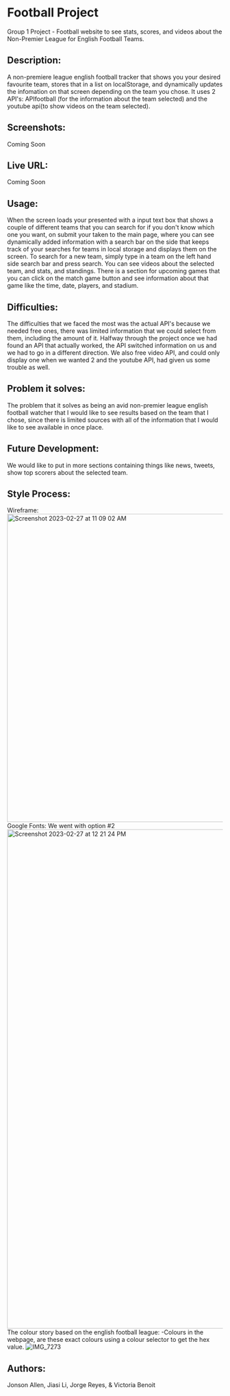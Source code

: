 # Football Project
Group 1 Project - Football website to see stats, scores, and videos about the Non-Premier League for English Football Teams.

## Description:
A non-premiere league english football tracker that shows you your desired favourite team, stores that in a list on localStorage, and dynamically updates the infomation on that screen depending on the team you chose. It uses 2 API's: APIfootball (for the information about the team selected) and the youtube api(to show videos on the team selected).

## Screenshots:
Coming Soon

## Live URL:
Coming Soon

## Usage:
When the screen loads your presented with a input text box that shows a couple of different teams that you can search for if you don't know which one you want, on submit your taken to the main page, where you can see dynamically added information with a search bar on the side that keeps track of your searches for teams in local storage and displays them on the screen. To search for a new team, simply type in a team on the left hand side search bar and press search. You can see videos about the selected team, and stats, and standings. There is a section for upcoming games that you can click on the match game button and see information about that game like the time, date, players, and stadium.

## Difficulties:
The difficulties that we faced the most was the actual API's because we needed free ones, there was limited information that we could select from them, including the amount of it. Halfway through the project once we had found an API that actually worked, the API switched information on us and we had to go in a different direction. We also free video API, and could only display one when we wanted 2 and the youtube API, had given us some trouble as well. 

## Problem it solves:
The problem that it solves as being an avid non-premier league english football watcher that I would like to see results based on the team that I chose, since there is limited sources with all of the information that I would like to see available in once place. 

## Future Development:
We would like to put in more sections containing things like news, tweets, show top scorers about the selected team.

## Style Process:
Wireframe:
<img width="720" alt="Screenshot 2023-02-27 at 11 09 02 AM" src="https://user-images.githubusercontent.com/109821108/222232952-b8d4e0aa-edde-4496-92ec-ad7804cda158.png">
Google Fonts: We went with option #2
<img width="1166" alt="Screenshot 2023-02-27 at 12 21 24 PM" src="https://user-images.githubusercontent.com/109821108/222232959-4d92936e-d824-4dbf-a007-837755ffc572.png">
The colour story based on the english football league: 
-Colours in the webpage, are these exact colours using a colour selector to get the hex value.
![IMG_7273](https://user-images.githubusercontent.com/109821108/222234802-ff3cd3b3-86e4-4f7d-9b47-f21edcc614bd.PNG)


## Authors:
Jonson Allen, Jiasi Li, Jorge Reyes, & Victoria Benoit


